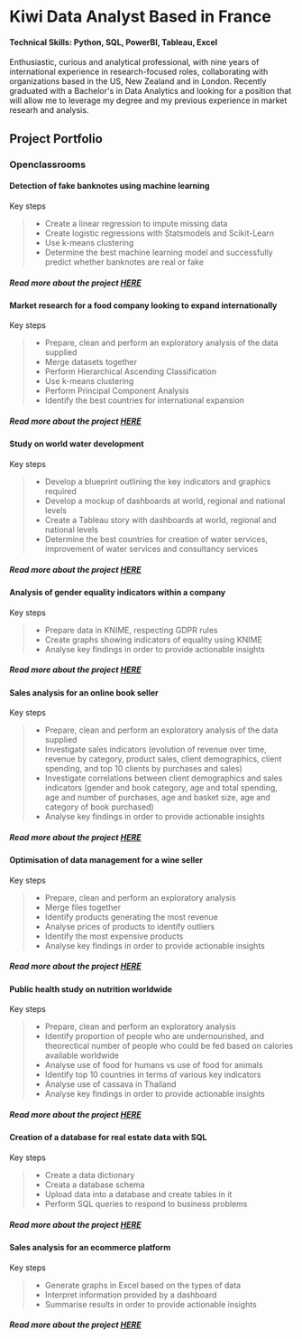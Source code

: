 # Kiwi Data Analyst Based in France
#### Technical Skills: Python, SQL, PowerBI, Tableau, Excel

Enthusiastic, curious and analytical professional, with nine years of international experience in
research-focused roles, collaborating with organizations based in the US, New Zealand
and in London. Recently graduated with a Bachelor's in Data Analytics and looking for a position that will allow me to leverage my degree and my previous experience in market researh and analysis.

## Project Portfolio
### Openclassrooms
#### Detection of fake banknotes using machine learning
Key steps
> - Create a linear regression to impute missing data
> - Create logistic regressions with Statsmodels and Scikit-Learn
> - Use k-means clustering
> - Determine the best machine learning model and successfully predict whether banknotes are real or fake
   
##### Read more about the project [HERE](https://flossytoo.github.io/portfolio/Project_10/banknotes)

#### Market research for a food company looking to expand internationally
Key steps
> - Prepare, clean and perform an exploratory analysis of the data supplied
> - Merge datasets together
> - Perform Hierarchical Ascending Classification
> - Use k-means clustering
> - Perform Principal Component Analysis
> - Identify the best countries for international expansion

##### Read more about the project [HERE](https://flossytoo.github.io/portfolio/Project_9/chicken)

#### Study on world water development
Key steps
> - Develop a blueprint outlining the key indicators and graphics required
> - Develop a mockup of dashboards at world, regional and national levels
> - Create a Tableau story with dashboards at world, regional and national levels
> - Determine the best countries for creation of water services, improvement of water services and consultancy services

##### Read more about the project [HERE](https://flossytoo.github.io/portfolio/Project_8/water)

#### Analysis of gender equality indicators within a company
Key steps
> - Prepare data in KNIME, respecting GDPR rules
> - Create graphs showing indicators of equality using KNIME
> - Analyse key findings in order to provide actionable insights
  
##### Read more about the project [HERE](https://flossytoo.github.io/portfolio/Project_7/gender_equality)

#### Sales analysis for an online book seller
Key steps
> - Prepare, clean and perform an exploratory analysis of the data supplied
> - Investigate sales indicators (evolution of revenue over time, revenue by category, product sales, client demographics, client spending, and top 10 clients by purchases and sales)
> - Investigate correlations between client demographics and sales indicators (gender and book category, age and total spending, age and number of purchases, age and basket size, age and category of book purchased)
> - Analyse key findings in order to provide actionable insights
  
##### Read more about the project [HERE](https://flossytoo.github.io/portfolio/Project_6/bookstore)

#### Optimisation of data management for a wine seller
Key steps
> - Prepare, clean and perform an exploratory analysis 
> - Merge files together
> - Identify products generating the most revenue
> - Analyse prices of products to identify outliers
> - Identify the most expensive products
> - Analyse key findings in order to provide actionable insights
  
##### Read more about the project [HERE](https://flossytoo.github.io/portfolio/Project_5/wine_sales)

#### Public health study on nutrition worldwide
Key steps
> - Prepare, clean and perform an exploratory analysis
> - Identify proportion of people who are undernourished, and theorectical number of people who could be fed based on calories available worldwide
> - Analyse use of food for humans vs use of food for animals
> - Identify top 10 countries in terms of various key indicators
> - Analyse use of cassava in Thailand
> - Analyse key findings in order to provide actionable insights
  
##### Read more about the project [HERE](https://flossytoo.github.io/portfolio/Project_4/nutrition)

#### Creation of a database for real estate data with SQL
Key steps
> - Create a data dictionary
> - Creata a database schema
> - Upload data into a database and create tables in it
> - Perform SQL queries to respond to business problems

##### Read more about the project [HERE](https://flossytoo.github.io/portfolio/Project_3/real_estate)

#### Sales analysis for an ecommerce platform
Key steps
> - Generate graphs in Excel based on the types of data
> - Interpret information provided by a dashboard
> - Summarise results in order to provide actionable insights

##### Read more about the project [HERE](https://flossytoo.github.io/portfolio/Project_2/sales_analysis)


